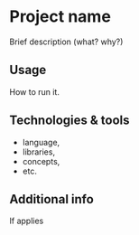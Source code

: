 # Project name

Brief description (what? why?)

## Usage

How to run it.

## Technologies & tools

* language,
* libraries,
* concepts,
* etc.

## Additional info

If applies
